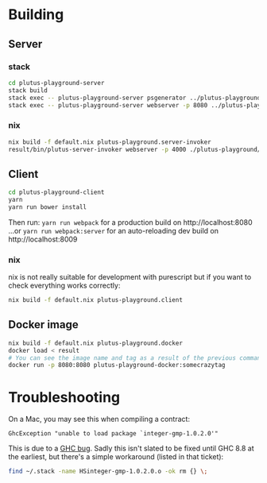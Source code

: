 # Building

## Server

### stack

```sh
cd plutus-playground-server
stack build
stack exec -- plutus-playground-server psgenerator ../plutus-playground-client/src/
stack exec -- plutus-playground-server webserver -p 8080 ../plutus-playground-client/dist/
```

### nix

```sh
nix build -f default.nix plutus-playground.server-invoker 
result/bin/plutus-server-invoker webserver -p 4000 ./plutus-playground/plutus-playground-client/dist
```

## Client

```sh
cd plutus-playground-client
yarn
yarn run bower install
```

Then run: `yarn run webpack` for a production build on http://localhost:8080
...or `yarn run webpack:server` for an auto-reloading dev build on http://localhost:8009

### nix

nix is not really suitable for development with purescript but if you want to check everything works correctly:

```sh
nix build -f default.nix plutus-playground.client
```

## Docker image

```sh
nix build -f default.nix plutus-playground.docker
docker load < result
# You can see the image name and tag as a result of the previous command and use it below
docker run -p 8080:8080 plutus-playground-docker:somecrazytag
```

# Troubleshooting

On a Mac, you may see this when compiling a contract:

```
GhcException "unable to load package `integer-gmp-1.0.2.0'"
```

This is due to a [GHC
bug](https://ghc.haskell.org/trac/ghc/ticket/15105). Sadly this isn't
slated to be fixed until GHC 8.8 at the earliest, but there's a simple
workaround (listed in that ticket):

``` sh
find ~/.stack -name HSinteger-gmp-1.0.2.0.o -ok rm {} \;
```
